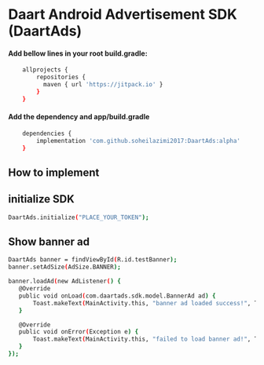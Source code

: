 # Daart Android Advertisement SDK (DaartAds)

#### Add bellow lines in your root build.gradle:
```sh
    allprojects {
        repositories {
          maven { url 'https://jitpack.io' }
        }
    }
```

#### Add the dependency and app/build.gradle
```sh
    dependencies {
        implementation 'com.github.soheilazimi2017:DaartAds:alpha'
    }
```
## How to implement

## initialize SDK
```sh
DaartAds.initialize("PLACE_YOUR_TOKEN");
```

## Show banner ad
```sh
DaartAds banner = findViewById(R.id.testBanner);
banner.setAdSize(AdSize.BANNER);

banner.loadAd(new AdListener() {
   @Override
   public void onLoad(com.daartads.sdk.model.BannerAd ad) {
       Toast.makeText(MainActivity.this, "banner ad loaded success!", Toast.LENGTH_SHORT).show();
   }

   @Override
   public void onError(Exception e) {
       Toast.makeText(MainActivity.this, "failed to load banner ad!", Toast.LENGTH_SHORT).show();
   }
});
```


